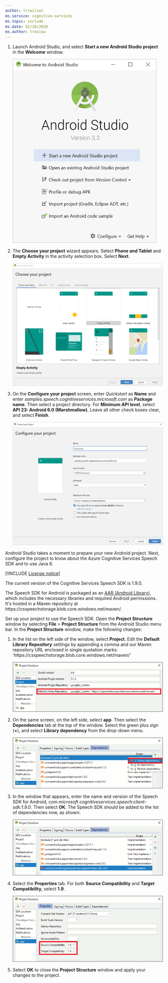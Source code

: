 ```yaml
---
author: trrwilson
ms.service: cognitive-services
ms.topic: include
ms.date: 02/10/2020
ms.author: travisw
---
```


1. Launch Android Studio, and select **Start a new Android Studio project** in the **Welcome** window.

    ![Screenshot of Android Studio Welcome window](../articles/cognitive-services/Speech-Service/media/sdk/qs-java-android-01-start-new-android-studio-project.png)

1. The **Choose your project** wizard appears. Select **Phone and Tablet** and **Empty Activity** in the activity selection box. Select **Next**.

   ![Screenshot of Choose your project wizard](../articles/cognitive-services/Speech-Service/media/sdk/qs-java-android-02-target-android-devices.png)

1. On the **Configure your project** screen, enter *Quickstart* as **Name** and enter *samples.speech.cognitiveservices.microsoft.com* as **Package name**. Then select a project directory. For **Minimum API level**, select **API 23: Android 6.0 (Marshmallow)**. Leave all other check boxes clear, and select **Finish**.

   ![Screenshot of Configure your project wizard](../articles/cognitive-services/Speech-Service/media/sdk/qs-java-android-03-create-android-project.png)

Android Studio takes a moment to prepare your new Android project. Next, configure the project to know about the Azure Cognitive Services Speech SDK and to use Java 8.

[!INCLUDE [License notice](cognitive-services-speech-service-license-notice.md)]

The current version of the Cognitive Services Speech SDK is 1.9.0.

The Speech SDK for Android is packaged as an [AAR (Android Library)](https://developer.android.com/studio/projects/android-library), which includes the necessary libraries and required Android permissions.
It's hosted in a Maven repository at https:\//csspeechstorage.blob.core.windows.net/maven/.

Set up your project to use the Speech SDK. Open the **Project Structure** window by selecting **File** > **Project Structure** from the Android Studio menu bar. In the **Project Structure** window, make the following changes:

1. In the list on the left side of the window, select **Project**. Edit the **Default Library Repository** settings by appending a comma and our Maven repository URL enclosed in single quotation marks: 'https:\//csspeechstorage.blob.core.windows.net/maven/'

   ![Screenshot of Project Structure window](../articles/cognitive-services/Speech-Service/media/sdk/qs-java-android-06-add-maven-repository.png)

1. On the same screen, on the left side, select **app**. Then select the **Dependencies** tab at the top of the window. Select the green plus sign (**+**), and select **Library dependency** from the drop-down menu.

   ![Screenshot of Library dependency](../articles/cognitive-services/Speech-Service/media/sdk/qs-java-android-07-add-module-dependency.png)

1. In the window that appears, enter the name and version of the Speech SDK for Android, *com.microsoft.cognitiveservices.speech:client-sdk:1.9.0*. Then select **OK**.
   The Speech SDK should be added to the list of dependencies now, as shown:

   ![Screenshot of Speech SDK in the list of dependencies](../articles/cognitive-services/Speech-Service/media/sdk/qs-java-android-08-dependency-added-1.0.0.png)

1. Select the **Properties** tab. For both **Source Compatibility** and **Target Compatibility**, select **1.9**.

   ![Screenshot of Source Compatibility and Target Compatibility](../articles/cognitive-services/Speech-Service/media/sdk/qs-java-android-09-dependency-added.png)

1. Select **OK** to close the **Project Structure** window and apply your changes to the project.
